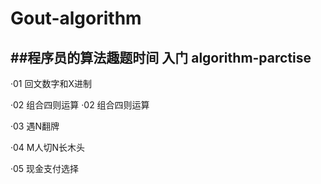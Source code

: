 # Gout-algorithm

##程序员的算法趣题时间
入门
algorithm-parctise
---
·01 回文数字和X进制

·02  组合四则运算
·02 组合四则运算

·03 遇N翻牌

·04 M人切N长木头

·05 现金支付选择

